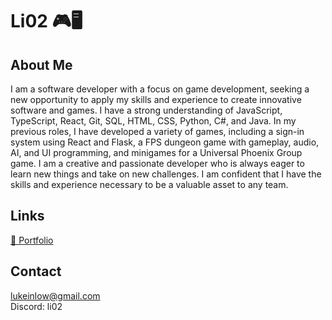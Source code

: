 # Li02 🎮🖥️

## About Me
I am a software developer with a focus on game development, seeking a new opportunity to apply my skills and experience to create innovative software and games. I have a strong understanding of JavaScript, TypeScript, React, Git, SQL, HTML, CSS, Python, C#, and Java. In my previous roles, I have developed a variety of games, including a sign-in system using React and Flask, a FPS dungeon game with gameplay, audio, AI, and UI programming, and minigames for a Universal Phoenix Group game. I am a creative and passionate developer who is always eager to learn new things and take on new challenges. I am confident that I have the skills and experience necessary to be a valuable asset to any team.

## Links
[📝 Portfolio](https://lii02.github.io/portfolio/)

## Contact
[lukeinlow@gmail.com](mailto:lukeinlow@gmail.com) \
Discord: li02

<!--
**Lii02/Lii02** is a ✨ _special_ ✨ repository because its `README.md` (this file) appears on your GitHub profile.

Here are some ideas to get you started:

- 🔭 I’m currently working on ...
- 🌱 I’m currently learning ...
- 👯 I’m looking to collaborate on ...
- 🤔 I’m looking for help with ...
- 💬 Ask me about ...
- 📫 How to reach me: ...
- 😄 Pronouns: ...
- ⚡ Fun fact: ...
-->
